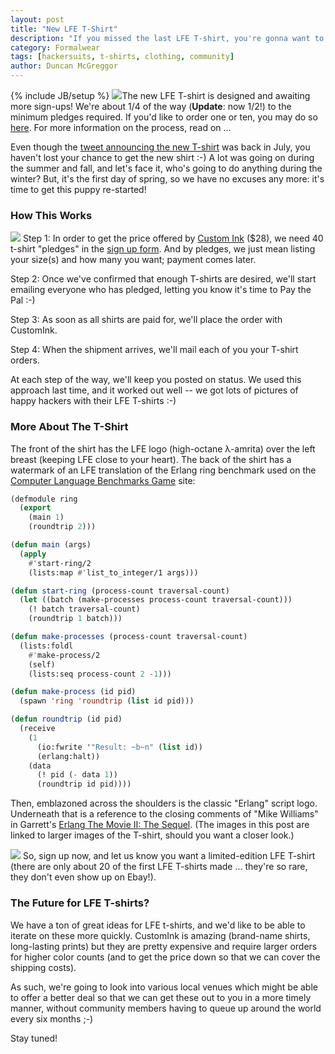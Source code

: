 ```yaml
---
layout: post
title: "New LFE T-Shirt"
description: "If you missed the last LFE T-shirt, you're gonna want to be in line for this one ..."
category: Formalwear
tags: [hackersuits, t-shirts, clothing, community]
author: Duncan McGreggor
---
```

{% include JB/setup %}
<a href="{{ site.base_url }}/assets/images/posts/lfescars2-front-back.png"><img class="left thumb" src="{{ site.base_url }}/assets/images/posts/lfescars2-front-back.png" /></a>The new LFE T-shirt is designed and awaiting more sign-ups! We're about 1/4 of the way (**Update**: now 1/2!) to the minimum pledges required. If you'd like to order one or ten, you may do so <a href="http://www.customink.com/signup/96rbuknu">here</a>. For more information on the process, read on ...

Even though the
<a href="https://twitter.com/oubiwann/status/493803591748968451">tweet
announcing the new T-shirt</a> was back in July, you haven't lost your chance
to get the new shirt :-) A lot was going on during the summer and fall, and
let's face it, who's going to do anything during the winter? But, it's the
first day of spring, so we have no excuses any more: it's time to get this
puppy re-started!

### How This Works

<a href="{{ site.base_url }}/assets/images/posts/lfescars2-front.png"><img class="right medium" src="{{ site.base_url }}/assets/images/posts/lfescars2-front.png" /></a>
Step 1: In order to get the price offered by
<a href="http://www.customink.com/">Custom Ink</a> ($28),
we need 40 t-shirt "pledges" in the <a href="http://www.customink.com/signup/96rbuknu">sign up form</a>.
And by pledges, we
just mean listing your size(s) and how many you want; payment comes later.

Step 2: Once we've confirmed that enough T-shirts are desired, we'll
start emailing everyone who has pledged, letting you know it's time to Pay the
Pal :-)

Step 3: As soon as all shirts are paid for, we'll place the order with CustomInk.

Step 4: When the shipment arrives, we'll mail each of you your T-shirt orders.

At each step of the way, we'll keep you posted on status. We used this approach
last time, and it worked out well -- we got lots of pictures of happy hackers
with their LFE T-shirts :-)

### More About The T-Shirt

The front of the shirt has the LFE logo (high-octane λ-amrita) over the left
breast (keeping LFE close to your heart). The back of the shirt has a watermark
of an LFE translation of the Erlang ring benchmark used on the
<a href="http://benchmarksgame.alioth.debian.org/u32/program.php?test=threadring&lang=hipe&id=1">Computer
Language Benchmarks Game</a> site:

```lisp
(defmodule ring
  (export
    (main 1)
    (roundtrip 2)))

(defun main (args)
  (apply
    #'start-ring/2
    (lists:map #'list_to_integer/1 args)))

(defun start-ring (process-count traversal-count)
  (let ((batch (make-processes process-count traversal-count)))
    (! batch traversal-count)
    (roundtrip 1 batch)))

(defun make-processes (process-count traversal-count)
  (lists:foldl
    #'make-process/2
    (self)
    (lists:seq process-count 2 -1)))

(defun make-process (id pid)
  (spawn 'ring 'roundtrip (list id pid)))

(defun roundtrip (id pid)
  (receive
    (1
      (io:fwrite '"Result: ~b~n" (list id))
      (erlang:halt))
    (data
      (! pid (- data 1))
      (roundtrip id pid))))
```

Then, emblazoned across the shoulders is the
classic "Erlang" script logo. Underneath that is a reference to the closing comments of
"Mike Williams" in Garrett's
<a href="https://www.youtube.com/watch?v=rRbY3TMUcgQ">Erlang The Movie II: The Sequel</a>.
(The images in this post are linked to larger images of the T-shirt, should you
want a closer look.)

<a href="{{ site.base_url }}/assets/images/posts/lfescars2-back.png"><img class="left medium" src="{{ site.base_url }}/assets/images/posts/lfescars2-back.png" /></a>
So, sign up now, and let us know you want a limited-edition LFE T-shirt (there
are only about 20 of the first LFE T-shirts made ... they're so rare, they
don't even show up on Ebay!).

### The Future for LFE T-shirts?

We have a ton of great ideas for LFE t-shirts, and we'd like to be able to
iterate on these more quickly. CustomInk is amazing (brand-name shirts,
long-lasting prints) but they are pretty expensive and require larger orders
for higher color counts (and to get the price down so that we can cover the
shipping costs).

As such, we're going to look into various local venues which might be able to
offer a better deal so that we can get these out to you in a more timely
manner, without community members having to queue up around the world every six
months ;-)

Stay tuned!


